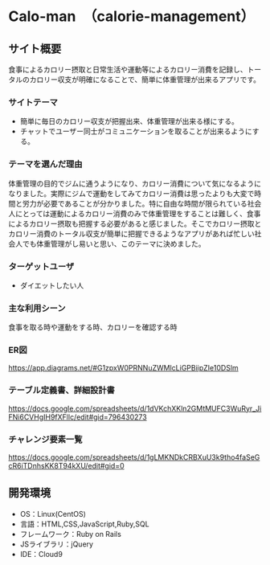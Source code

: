 # Calo-man　（calorie-management）


## サイト概要
食事によるカロリー摂取と日常生活や運動等によるカロリー消費を記録し、トータルのカロリー収支が明確になることで、簡単に体重管理が出来るアプリです。

### サイトテーマ
 - 簡単に毎日のカロリー収支が把握出来、体重管理が出来る様にする。<br>
 - チャットでユーザー同士がコミュニケーションを取ることが出来るようにする。

### テーマを選んだ理由
体重管理の目的でジムに通うようになり、カロリー消費について気になるようになりました。実際にジムで運動をしてみてカロリー消費は思ったよりも大変で時間と労力が必要であることが分かりました。特に自由な時間が限られている社会人にとっては運動によるカロリー消費のみで体重管理をすることは難しく、食事によるカロリー摂取も把握する必要があると感じました。そこでカロリー摂取とカロリー消費のトータル収支が簡単に把握できるようなアプリがあれば忙しい社会人でも体重管理がし易いと思い、このテーマに決めました。

### ターゲットユーザ
 - ダイエットしたい人

### 主な利用シーン
食事を取る時や運動をする時、カロリーを確認する時

### ER図
https://app.diagrams.net/#G1zpxW0PRNNuZWMlcLiGPBiipZIe10DSlm

### テーブル定義書、詳細設計書
https://docs.google.com/spreadsheets/d/1dVKchXKln2GMtMUFC3WuRyr_JiFNi6CVHgIH9fXFllc/edit#gid=796430273

### チャレンジ要素一覧
https://docs.google.com/spreadsheets/d/1gLMKNDkCRBXuU3k9tho4faSeGcR6iTDnhsKK8T94kXU/edit#gid=0



## 開発環境
- OS：Linux(CentOS)
- 言語：HTML,CSS,JavaScript,Ruby,SQL
- フレームワーク：Ruby on Rails
- JSライブラリ：jQuery
- IDE：Cloud9

